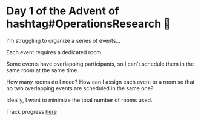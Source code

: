 # Day 1 of the Advent of hashtag#OperationsResearch 🤠

I'm struggling to organize a series of events...

Each event requires a dedicated room.

Some events have overlapping participants, so I can't schedule them in the same room at the same time.

How many rooms do I need? How can I assign each event to a room so that no two overlapping events are scheduled in the same one?

Ideally, I want to minimize the total number of rooms used.

Track progress [here](https://www.linkedin.com/posts/borjamenendezmoreno_operationsresearch-activity-7268897908991664128-Maqe?utm_source=share&utm_medium=member_desktop)

